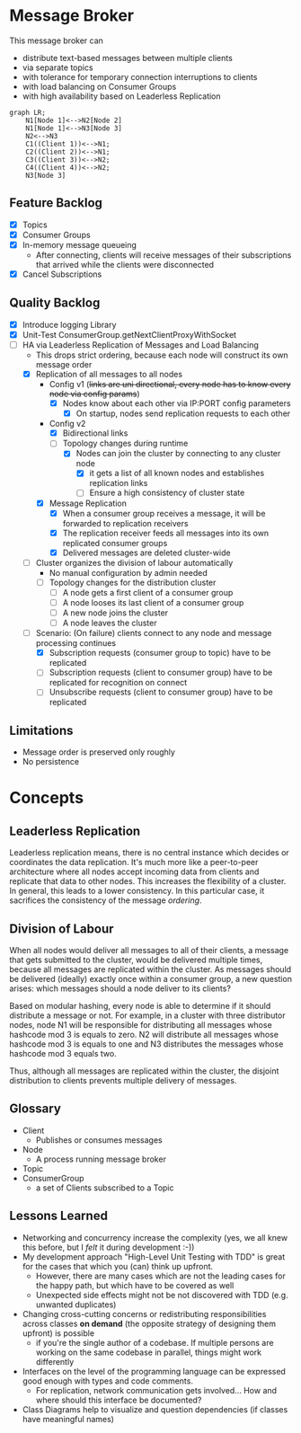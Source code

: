 # Message Broker

This message broker can

* distribute text-based messages between multiple clients
* via separate topics
* with tolerance for temporary connection interruptions to clients
* with load balancing on Consumer Groups
* with high availability based on Leaderless Replication

```mermaid
graph LR;
    N1[Node 1]<-->N2[Node 2]
    N1[Node 1]<-->N3[Node 3]
    N2<-->N3
    C1((Client 1))<-->N1;
    C2((Client 2))<-->N1;
    C3((Client 3))<-->N2;
    C4((Client 4))<-->N2;
    N3[Node 3]
```

## Feature Backlog

- [x] Topics
- [x] Consumer Groups
- [x] In-memory message queueing
    - After connecting, clients will receive messages of their subscriptions that arrived while the clients were
      disconnected
- [x] Cancel Subscriptions

## Quality Backlog

- [x] Introduce logging Library
- [x] Unit-Test ConsumerGroup.getNextClientProxyWithSocket
- [ ] HA via Leaderless Replication of Messages and Load Balancing
    - This drops strict ordering, because each node will construct its own message order
    - [x] Replication of all messages to all nodes
      - Config v1 (~~links are uni directional, every node has to know every node via config params~~)
        - [x] Nodes know about each other via IP:PORT config parameters
          - [x] On startup, nodes send replication requests to each other
      - Config v2
        - [x] Bidirectional links
        - [ ] Topology changes during runtime
          - [x] Nodes can join the cluster by connecting to any cluster node
            - [x] it gets a list of all known nodes and establishes replication links
            - [ ] Ensure a high consistency of cluster state
      - [x] Message Replication
        - [x] When a consumer group receives a message, it will be forwarded to replication receivers
        - [x] The replication receiver feeds all messages into its own replicated consumer groups
        - [x] Delivered messages are deleted cluster-wide
    - [ ] Cluster organizes the division of labour automatically
      - No manual configuration by admin needed
      - [ ] Topology changes for the distribution cluster
        - [ ] A node gets a first client of a consumer group
        - [ ] A node looses its last client of a consumer group
        - [ ] A new node joins the cluster
        - [ ] A node leaves the cluster
    - [ ] Scenario: (On failure) clients connect to any node and message processing continues
        - [x] Subscription requests (consumer group to topic) have to be replicated
        - [ ] Subscription requests (client to consumer group) have to be replicated for recognition on connect
        - [ ] Unsubscribe requests (client to consumer group) have to be replicated

## Limitations
* Message order is preserved only roughly
* No persistence

# Concepts
## Leaderless Replication
Leaderless replication means, there is no central instance which decides or coordinates the data replication. 
It's much more like a peer-to-peer architecture where all nodes accept incoming data from clients and replicate that data
to other nodes. This increases the flexibility of a cluster. In general, this leads to a lower consistency. In this
particular case, it sacrifices the consistency of the message _ordering_.

## Division of Labour
When all nodes would deliver all messages to all of their clients, a message that gets submitted to the cluster, would be
delivered multiple times, because all messages are replicated within the cluster. As messages should be delivered (ideally)
exactly once within a consumer group, a new question arises: which messages should a node deliver to its clients?

Based on modular hashing, every node is able to determine if it should distribute a message or not. For example,
in a cluster with three distributor nodes, node N1 will be responsible for distributing all messages whose hashcode mod 3 is equals to zero.
N2 will distribute all messages whose hashcode mod 3 is equals to one and N3 distributes the messages whose hashcode mod 3 equals two.

Thus, although all messages are replicated within the cluster, the disjoint distribution to clients prevents multiple delivery of messages.

## Glossary
* Client
  * Publishes or consumes messages
* Node
  * A process running message broker
* Topic
* ConsumerGroup
    * a set of Clients subscribed to a Topic

## Lessons Learned
* Networking and concurrency increase the complexity (yes, we all knew this before, but I _felt_ it during development :-))
* My development approach "High-Level Unit Testing with TDD" is great for the cases that which you (can) think up upfront.
    * However, there are many cases which are not the leading cases for the happy path, but which have to be covered as well
    * Unexpected side effects might not be not discovered with TDD (e.g. unwanted duplicates)
* Changing cross-cutting concerns or redistributing responsibilities across classes **on demand** (the opposite strategy of designing them upfront) is possible
  * if you're the single author of a codebase. If multiple persons are working on the same codebase in parallel, things might work differently
* Interfaces on the level of the programming language can be expressed good enough with types and code comments.
  * For replication, network communication gets involved... How and where should this interface be documented?
* Class Diagrams help to visualize and question dependencies (if classes have meaningful names)
